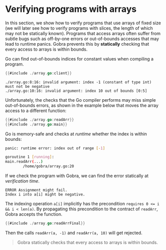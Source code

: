 # Verifying programs with arrays

In this section, we show how to verify programs that use arrays of fixed size (we will later see how to verify programs with slices, the length of which may not be statically known).
Programs that access arrays often suffer from subtle bugs such as off-by-one errors or out-of-bounds accesses that may lead to runtime panics.
Gobra prevents this by **statically** checking that every access to arrays is within bounds.

Go can find out-of-bounds indices for constant values when compiling a program.
``` go does_not_compile
{{#include ./array.go:client}}
```
``` text
./array.go:8:16: invalid argument: index -1 (constant of type int) must not be negative
./array.go:10:16: invalid argument: index 10 out of bounds [0:5]
```
Unfortunately, the checks that the Go compiler performs may miss simple out-of-bounds errors, as shown in the example below that moves the array access to a different function:

``` go panics
{{#include ./array.go:readArr}}
{{#include ./array.go:main}}
```
Go is memory-safe and checks at _runtime_ whether the index is within bounds:
``` sh
panic: runtime error: index out of range [-1]

goroutine 1 [running]:
main.readArr(...)
        /home/gobra/array.go:20
```
If we check the program with Gobra, we can find the error statically at _verification time_.
``` text
ERROR Assignment might fail. 
Index i into a[i] might be negative.
```

<!-- and postcondition `ensures v == a[i]`. -->
The indexing operation `a[i]` implicitly has the precondition
`requires 0 <= i && i < len(a)`.
By propagating this precondition to the contract of `readArr`, Gobra accepts the function.
``` go verifies
{{#include ./array.go:readArrFinal}}
```
Then the calls `readArr(a, -1)` and `readArr(a, 10)` will get rejected.

> Gobra statically checks that every access to arrays is within bounds.

<!-- this is also checked in specs (e.g. not well defined) -->


